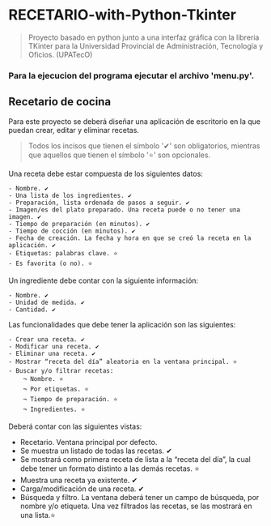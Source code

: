 # RECETARIO-with-Python-Tkinter
> Proyecto basado en python junto a una interfaz gráfica con la libreria TKinter para la Universidad Provincial de Administración, Tecnología y Oficios. (UPATecO)

### Para la ejecucion del programa ejecutar el archivo 'menu.py'.

## Recetario de cocina
Para este proyecto se deberá diseñar una aplicación de escritorio en la que puedan crear, editar y eliminar recetas.

> Todos los incisos que tienen el símbolo '✔' son obligatorios, mientras que aquellos que tienen el símbolo '⭐' son opcionales.

Una receta debe estar compuesta de los siguientes datos:

    - Nombre. ✔
    - Una lista de los ingredientes. ✔
    - Preparación, lista ordenada de pasos a seguir. ✔
    - Imagen/es del plato preparado. Una receta puede o no tener una imagen. ✔
    - Tiempo de preparación (en minutos). ✔
    - Tiempo de cocción (en minutos). ✔
    - Fecha de creación. La fecha y hora en que se creó la receta en la aplicación. ✔
    - Etiquetas: palabras clave. ⭐
    - Es favorita (o no). ⭐

Un ingrediente debe contar con la siguiente información:

    - Nombre. ✔
    - Unidad de medida. ✔
    - Cantidad. ✔

Las funcionalidades que debe tener la aplicación son las siguientes:

    - Crear una receta. ✔
    - Modificar una receta. ✔
    - Eliminar una receta. ✔
    - Mostrar “receta del día” aleatoria en la ventana principal. ⭐
    - Buscar y/o filtrar recetas:
        ¬ Nombre. ⭐
        ¬ Por etiquetas. ⭐
        ¬ Tiempo de preparación. ⭐
        ¬ Ingredientes. ⭐

Deberá contar con las siguientes vistas:

- Recetario. Ventana principal por defecto.
- Se muestra un listado de todas las recetas. ✔
- Se mostrará como primera receta de lista a la “receta del día”, la cual debe tener un formato distinto a las demás recetas. ⭐
- Muestra una receta ya existente. ✔
- Carga/modificación de una receta. ✔
- Búsqueda y filtro. La ventana deberá tener un campo de búsqueda, por nombre y/o etiqueta. Una vez filtrados las recetas, se las mostrará en una lista.⭐
